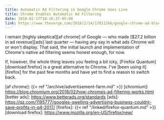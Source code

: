 ```yaml
---
title: Automatic Ad Filtering in Google Chrome Goes Live
title: Chrome Enables Automatic Ad Filtering
date: 2018-02-17T10:16:37-05:00
link: https://www.theverge.com/2018/2/14/17011266/google-chrome-ad-blocker-features
---
```


I remain [highly skeptical][af chrome] of Google — who made [$27.2 billion in ad revenue][ads] last quarter — having any say in what ads Chrome will or won't display. That said, the initial launch and implementation of Chrome's native ad filtering seems honest enough, for now.

If, however, the whole thing leaves you feeling a bit icky, [Firefox Quantum][download firefox] is a great alternative to Chrome. I've [been using it][firefox] for the past few months and have yet to find a reason to switch back. 

[af chrome]: {{< ref "/archive/advertisement-farm.md" >}}
[chromium]: https://blog.chromium.org/2018/02/how-chromes-ad-filtering-works.html
[better ads]: https://www.betterads.org/standards
[ads]: https://qz.com/1195777/googles-swelling-advertising-business-couldnt-save-profits-in-q4-2017/
[firefox]: {{< ref "/linked/firefox-quantum.md" >}}
[download firefox]: https://www.mozilla.org/en-US/firefox/new/